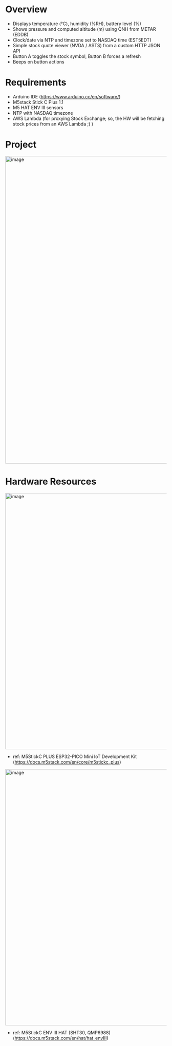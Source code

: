 # Overview
- Displays temperature (°C), humidity (%RH), battery level (%)
- Shows pressure and computed altitude (m) using QNH from METAR (EDDB)
- Clock/date via NTP and timezone set to NASDAQ time (EST5EDT)
- Simple stock quote viewer (NVDA / ASTS) from a custom HTTP JSON API
- Button A toggles the stock symbol, Button B forces a refresh
- Beeps on button actions
    
# Requirements

- Arduino IDE (https://www.arduino.cc/en/software/)
- M5stack Stick C Plus 1.1
- M5 HAT ENV III sensors
- NTP with NASDAQ timezone
- AWS Lambda (for proxying Stock Exchange; so, the HW will be fetching stock prices from an AWS Lambda ;) )

# Project

<img width="1280" height="960" alt="image" src="https://github.com/user-attachments/assets/12e84a29-deae-4689-af71-b3568de80df1" />

# Hardware Resources

<img width="800" height="800" alt="image" src="https://github.com/user-attachments/assets/7cc8add7-7bf6-490a-9e3c-4833bcbe3408" />

- ref: M5StickC PLUS ESP32-PICO Mini IoT Development Kit (https://docs.m5stack.com/en/core/m5stickc_plus)

<img width="800" height="800" alt="image" src="https://github.com/user-attachments/assets/c699f97c-ee1c-4496-bd90-0b499fb73d7a" />

- ref: M5StickC ENV III HAT (SHT30, QMP6988) (https://docs.m5stack.com/en/hat/hat_envIII)
